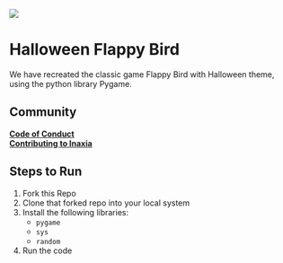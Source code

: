 ![](https://image.freepik.com/free-vector/orange-halloween-banner-with-pumpkin-spider-bats_1017-21309.jpg)
# Halloween Flappy Bird
We have recreated the classic game Flappy Bird with Halloween theme, using the python library Pygame.

## Community
**[Code of Conduct](https://github.com/inaxia/attendance_using_face_recognition/blob/master/CODE_OF_CONDUCT.md)**<br>
**[Contributing to Inaxia](https://github.com/inaxia/attendance_using_face_recognition/blob/master/CONTRIBUTING.md)**

## Steps to Run
1. Fork this Repo
2. Clone that forked repo into your local system
3. Install the following libraries:
    - `pygame`
    - `sys`
    - `random`
4. Run the code 
